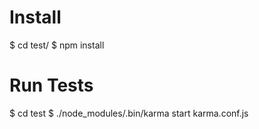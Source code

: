 Install
=======

$ cd test/
$ npm install

Run Tests
=======

$ cd test
$ ./node_modules/.bin/karma start karma.conf.js
